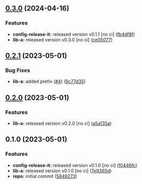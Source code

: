 

## [0.3.0](https://github.com/GaborTorma/monorepo-semantic-releases/compare/@mono/app-a-v0.2.1...@mono/app-a-v0.3.0) (2024-04-16)


### Features

* **config-release-it:** released version v0.1.1 [no ci] ([fb4df8f](https://github.com/GaborTorma/monorepo-semantic-releases/commit/fb4df8fdfbb20082e1d7c6e756db88ce58e661c8))
* **lib-a:** released version v0.3.0 [no ci] ([ce05077](https://github.com/GaborTorma/monorepo-semantic-releases/commit/ce05077d9d3cc54b34da7ce8381bd7f01c1f4b94))

## [0.2.1](https://github.com/b12k/monorepo-semantic-releases/compare/@mono/app-a-v0.2.0...@mono/app-a-v0.2.1) (2023-05-01)


### Bug Fixes

* **lib-a:** added prefix ([#4](https://github.com/b12k/monorepo-semantic-releases/issues/4)) ([9c77d35](https://github.com/b12k/monorepo-semantic-releases/commit/9c77d3553e3c08442f210d4dd337737fee6907d2))

## [0.2.0](https://github.com/b12k/monorepo-semantic-releases/compare/@mono/app-a-v0.1.0...@mono/app-a-v0.2.0) (2023-05-01)


### Features

* **lib-a:** released version v0.2.0 [no ci] ([a5a135a](https://github.com/b12k/monorepo-semantic-releases/commit/a5a135a0f5e94593402c29788fe683c76f3c7c86))

## 0.1.0 (2023-05-01)


### Features

* **config-release-it:** released version v0.1.0 [no ci] ([f0446fc](https://github.com/b12k/monorepo-semantic-releases/commit/f0446fc59c62a71c8d9847d38f6de84f001540ad))
* **lib-a:** released version v0.1.0 [no ci] ([7e9365d](https://github.com/b12k/monorepo-semantic-releases/commit/7e9365d3f642fcbcbb415a6bafdd2711d6084d4d))
* **repo:** initial commit ([5849273](https://github.com/b12k/monorepo-semantic-releases/commit/58492737f01fe3a2fd98e0b2b3c0646e6850a8db))